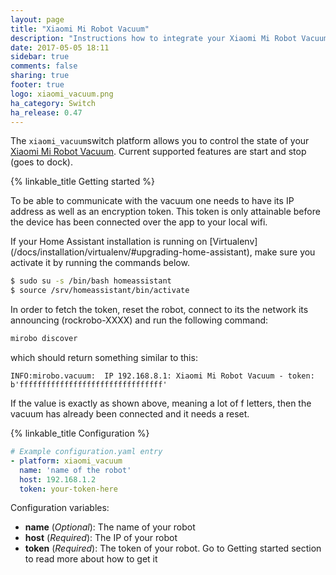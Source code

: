 ```yaml
---
layout: page
title: "Xiaomi Mi Robot Vacuum"
description: "Instructions how to integrate your Xiaomi Mi Robot Vacuum within Home Assistant."
date: 2017-05-05 18:11
sidebar: true
comments: false
sharing: true
footer: true
logo: xiaomi_vacuum.png
ha_category: Switch
ha_release: 0.47
---
```


The `xiaomi_vacuum`switch platform allows you to control the state of your [Xiaomi Mi Robot Vacuum](http://www.mi.com/roomrobot/). 
Current supported features are start and stop (goes to dock).

{% linkable_title Getting started %}

To be able to communicate with the vacuum one needs to have its IP address as well as an encryption token.
This token is only attainable before the device has been connected over the app to your local wifi.

<p class='note warning'>
If your Home Assistant installation is running on [Virtualenv](/docs/installation/virtualenv/#upgrading-home-assistant), make sure you activate it by running the commands below.</p>

```bash 
$ sudo su -s /bin/bash homeassistant
$ source /srv/homeassistant/bin/activate
```

In order to fetch the token, reset the robot, connect to its the network its announcing (rockrobo-XXXX)
and run the following command:

```bash
mirobo discover
```

which should return something similar to this:

```
INFO:mirobo.vacuum:  IP 192.168.8.1: Xiaomi Mi Robot Vacuum - token: b'ffffffffffffffffffffffffffffffff'
```

If the value is exactly as shown above, meaning a lot of f letters, then the vacuum has already been connected and it needs a reset.

{% linkable_title Configuration %}

```yaml
# Example configuration.yaml entry
- platform: xiaomi_vacuum
  name: 'name of the robot'
  host: 192.168.1.2
  token: your-token-here
```

Configuration variables:
- **name** (*Optional*): The name of your robot
- **host** (*Required*): The IP of your robot
- **token** (*Required*): The token of your robot. Go to Getting started section to read more about how to get it
